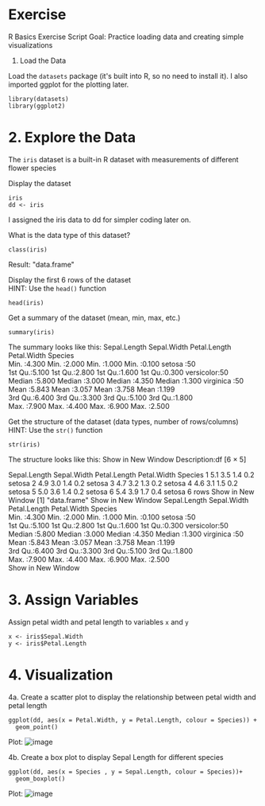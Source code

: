 # Exercise
R Basics Exercise Script
Goal: Practice loading data and creating simple visualizations


1. Load the Data

Load the `datasets` package (it's built into R, so no need to install it). I also imported ggplot for the plotting later.

```{r}
library(datasets)
library(ggplot2)
```
  

# 2. Explore the Data


The `iris` dataset is a built-in R dataset with measurements of different flower species

Display the dataset
```{r}
iris 
dd <- iris
```
I assigned the iris data to dd for simpler coding later on.


What is the data type of this dataset?
```{r}
class(iris)
```
Result: "data.frame"


Display the first 6 rows of the dataset  
HINT: Use the `head()` function
```{r}
head(iris)
```


Get a summary of the dataset (mean, min, max, etc.)  
```{r}
summary(iris)
```
The summary looks like this: 
  Sepal.Length    Sepal.Width     Petal.Length    Petal.Width          Species  
 Min.   :4.300   Min.   :2.000   Min.   :1.000   Min.   :0.100   setosa    :50  
 1st Qu.:5.100   1st Qu.:2.800   1st Qu.:1.600   1st Qu.:0.300   versicolor:50  
 Median :5.800   Median :3.000   Median :4.350   Median :1.300   virginica :50  
 Mean   :5.843   Mean   :3.057   Mean   :3.758   Mean   :1.199                  
 3rd Qu.:6.400   3rd Qu.:3.300   3rd Qu.:5.100   3rd Qu.:1.800                  
 Max.   :7.900   Max.   :4.400   Max.   :6.900   Max.   :2.500   
  
Get the structure of the dataset (data types, number of rows/columns)  
HINT: Use the `str()` function
```{r}
str(iris)
```
The structure looks like this: 
Show in New Window
Description:df [6 × 5]
 
 
Sepal.Length
<dbl>
Sepal.Width
<dbl>
Petal.Length
<dbl>
Petal.Width
<dbl>
Species
<fctr>
1	5.1	3.5	1.4	0.2	setosa
2	4.9	3.0	1.4	0.2	setosa
3	4.7	3.2	1.3	0.2	setosa
4	4.6	3.1	1.5	0.2	setosa
5	5.0	3.6	1.4	0.2	setosa
6	5.4	3.9	1.7	0.4	setosa
6 rows
Show in New Window
[1] "data.frame"
Show in New Window
  Sepal.Length    Sepal.Width     Petal.Length    Petal.Width          Species  
 Min.   :4.300   Min.   :2.000   Min.   :1.000   Min.   :0.100   setosa    :50  
 1st Qu.:5.100   1st Qu.:2.800   1st Qu.:1.600   1st Qu.:0.300   versicolor:50  
 Median :5.800   Median :3.000   Median :4.350   Median :1.300   virginica :50  
 Mean   :5.843   Mean   :3.057   Mean   :3.758   Mean   :1.199                  
 3rd Qu.:6.400   3rd Qu.:3.300   3rd Qu.:5.100   3rd Qu.:1.800                  
 Max.   :7.900   Max.   :4.400   Max.   :6.900   Max.   :2.500                  
Show in New Window



# 3. Assign Variables


Assign petal width and petal length to variables `x` and `y`  
```{r}
x <- iris$Sepal.Width
y <- iris$Petal.Length
```


# 4. Visualization

4a. Create a scatter plot to display the relationship between petal width and petal length  
```{r}
ggplot(dd, aes(x = Petal.Width, y = Petal.Length, colour = Species)) +
  geom_point()
```
Plot: 
![image](https://github.com/user-attachments/assets/13749b5a-336d-471b-b3ed-83bf43e9aa4a)


4b. Create a box plot to display Sepal Length for different species  
```{r}
ggplot(dd, aes(x = Species , y = Sepal.Length, colour = Species))+
  geom_boxplot()
```
Plot: 
![image](https://github.com/user-attachments/assets/5af839c1-432b-43d4-a91d-8c7aab6ee7e5)

